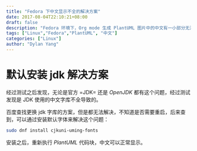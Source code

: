 ```yaml
---
title: "Fedora 下中文显示不全的解决方案"
date: 2017-08-04T22:10:21+08:00
draft: false
description: "Fedora 环境下，Org mode 生成 PlantUML 图片中的中文有一小部分无法显示。"
tags: ["Linux","Fedora","PlantUML", "中文"]
categories: ["Linux"]
author: "Dylan Yang"
---
```


# 默认安装 jdk 解决方案

经过测试之后发现，无论是官方 =JDK= 还是 _OpenJDK_ 都有这个问题，经过测试发现是 JDK 使用的中文字库不全导致的。

百度查找更换 jdk 字库的方案，但是都无法解决，不知道是否需要重启，后来查到，可以通过安装默认字体来解决这个问题：

``` sh
sudo dnf install cjkuni-uming-fonts
```

安装之后，重新执行 _PlantUML_ 代码块，中文可以正常显示。
<!--more-->